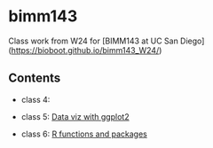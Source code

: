 # bimm143
Class work from W24 for [BIMM143 at UC San Diego]
(https://bioboot.github.io/bimm143_W24/)

## Contents

- class 4:

- class 5: [Data viz with ggplot2]()

- class 6: [R functions and packages]()
